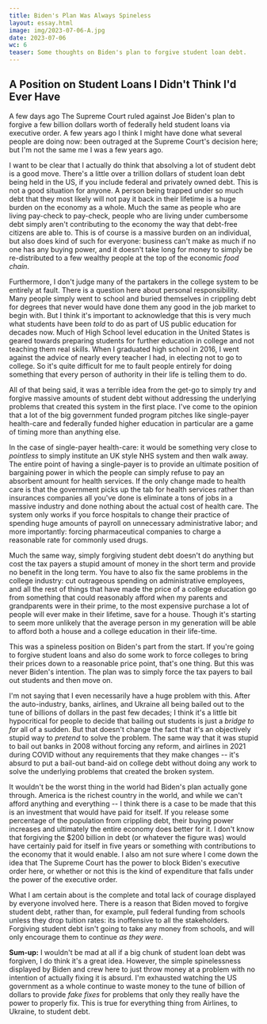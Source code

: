 ```yaml
---
title: Biden's Plan Was Always Spineless
layout: essay.html
image: img/2023-07-06-A.jpg
date: 2023-07-06
wc: 6
teaser: Some thoughts on Biden's plan to forgive student loan debt.
--- 
```

## A Position on Student Loans I Didn't Think I'd Ever Have

A few days ago The Supreme Court ruled against Joe Biden's plan to forgive a few billion dollars worth of federally held student loans via executive order. A few years ago I think I might have done what several people are doing now: been outraged at the Supreme Court's decision here; but I'm not the same me I was a few years ago.

I want to be clear that I actually do think that absolving a lot of student debt is a good move. There's a little over a trillion dollars of student loan debt being held in the US, if you include federal and privately owned debt. This is not a good situation for anyone. A person being trapped under so much debt that they most likely will not pay it back in their lifetime is a huge burden on the economy as a whole. Much the same as people who are living pay-check to pay-check, people who are living under cumbersome debt simply aren't contributing to the economy the way that debt-free citizens are able to. This is of course is a massive burden on an individual, but also does kind of such for everyone: business can't make as much if no one has any buying power, and it doesn't take long for money to simply be re-distributed to a few wealthy people at the top of the economic *food chain*. 

Furthermore, I don't judge many of the partakers in the college system to be entirely at fault. There is a question here about personal responsibility. Many people simply went to school and buried themselves in crippling debt for degrees that never would have done them any good in the job market to begin with. But I think it's important to acknowledge that this is very much what students have been *told* to do as part of US public education for decades now. Much of High School level education in the United States is geared towards preparing students for further education in college and not teaching them real skills. When I graduated high school in 2016, I went against the advice of nearly every teacher I had, in electing not to go to college. So it's quite difficult for me to fault people entirely for doing something that every person of authority in their life is telling them to do.


All of that being said, it was a terrible idea from the get-go to simply try and forgive massive amounts of student debt without addressing the underlying problems that created this system in the first place. I've come to the opinion that a lot of the big government funded program pitches like single-payer health-care and federally funded higher education in particular are a game of timing more than anything else. 

In the case of single-payer health-care: it would be something very close to *pointless* to simply institute an UK style NHS system and then walk away. The entire point of having a single-payer is to provide an ultimate position of bargaining power in which the people can simply refuse to pay an absorbent amount for health services. If the only change made to health care is that the government picks up the tab for health services rather than insurances companies all you've done is eliminate a tons of jobs in a massive industry and done nothing about the actual cost of health care. The system only works if you force hospitals to change their practice of spending huge amounts of payroll on unnecessary administrative labor; and more importantly: forcing pharmaceutical companies to charge a reasonable rate for commonly used drugs.

Much the same way, simply forgiving student debt doesn't do anything but cost the tax payers a stupid amount of money in the short term and provide no benefit in the long term. You have to also fix the same problems in the college industry: cut outrageous spending on administrative employees, and all the rest of things that have made the price of a college education go from something that could reasonably afford when my parents and grandparents were in their prime, to the most expensive purchase a lot of people will ever make in their lifetime, save for a house. Though it's starting to seem more unlikely that the average person in my generation will be able to afford both a house and a college education in their life-time.

This was a spineless position on Biden's part from the start. If you're going to forgive student loans and also do some work to force colleges to bring their prices down to a reasonable price point, that's one thing. But this was never Biden's intention. The plan was to simply force the tax payers to bail out students and then move on. 

I'm not saying that I even necessarily have a huge problem with this. After the auto-industry, banks, airlines, and Ukraine all being bailed out to the tune of billions of dollars in the past few decades; I think it's a little bit hypocritical for people to decide that bailing out students is just a *bridge to far* all of a sudden. But that doesn't change the fact that it's an objectively stupid way to *pretend* to solve the problem. The same way that it was stupid to bail out banks in 2008 without forcing any reform, and airlines in 2021 during COVID without any requirements that they make changes -- it's absurd to put a bail-out band-aid on college debt without doing any work to solve the underlying problems that created the broken system.

It wouldn't be the worst thing in the world had Biden's plan actually gone through. America is the richest country in the world, and while we can't afford anything and everything -- I think there is a case to be made that this is an investment that would have paid for itself. If you release some percentage of the population from crippling debt, their buying power increases and ultimately the entire economy does better for it. I don't know that forgiving the $200 billion in debt (or whatever the figure was) would have certainly paid for itself in five years or something with contributions to the economy that it would enable. I also am not sure where I come down the idea that The Supreme Court has the power to block Biden's executive order here, or whether or not this is the kind of expenditure that falls under the power of the executive order.

What I am certain about is the complete and total lack of courage displayed by everyone involved here. There is a reason that Biden moved to forgive student debt, rather than, for example, pull federal funding from schools unless they drop tuition rates: its inoffensive to all the stakeholders. Forgiving student debt isn't going to take any money from schools, and will only encourage them to continue *as they were*. 

**Sum-up:** I wouldn't be mad at all if a big chunk of student loan debt was forgiven, I do think it's a great idea. However, the simple spinelessness displayed by Biden and crew here to just throw money at a problem with no intention of actually fixing it is absurd. I'm exhausted watching the US government as a whole continue to waste money to the tune of billion of dollars to provide *fake fixes* for problems that only they really have the power to properly fix. This is true for everything thing from Airlines, to Ukraine, to student debt.
